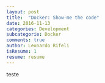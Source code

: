 ```yaml
---
layout: post
title:  "Docker: Show-me the code"
date: 2016-11-13
categories: Development
subcategorie: Docker
comments: true
author: Leonardo Rifeli
isResume: 1
resume: resume
---
```


teste
